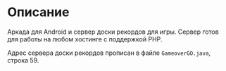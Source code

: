 # Описание
Аркада для Android и сервер доски рекордов для игры. Сервер готов для работы на любом хостинге с поддержкой PHP.

Адрес сервера доски рекордов прописан в файле `GameoverGO.java`, строка 59.
